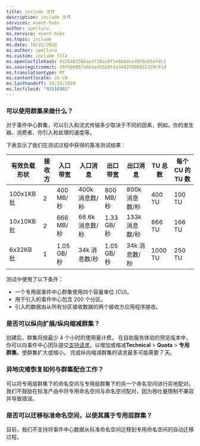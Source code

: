 ```yaml
---
title: include 文件
description: include 文件
services: event-hubs
author: spelluru
ms.service: event-hubs
ms.topic: include
ms.date: 10/23/2020
ms.author: spelluru
ms.custom: include file
ms.openlocfilehash: 0335481566ae3f28ac0f1e6bddce7050a65e7dc2
ms.sourcegitcommit: 59f506857abb1ed3328fda34d37800b55159c91d
ms.translationtype: MT
ms.contentlocale: zh-CN
ms.lasthandoff: 10/24/2020
ms.locfileid: "92516982"
---
```

### <a name="what-can-i-achieve-with-a-cluster"></a>可以使用群集来做什么？

对于事件中心群集，可以引入和流式传输多少取决于不同的因素，例如，你的发生器、消费者、你引入和处理的速度等。 

下表显示了我们在测试过程中获得的基准测试结果：

| 有效负载形状 | 接收方 | 入口带宽| 入口消息 | 出口带宽 | 出口消息 | TU 总数 | 每个 CU 的 TU 数 |
| ------------- | --------- | ---------------- | ------------------ | ----------------- | ------------------- | --------- | ---------- |
| 100x1KB 批 | 2 | 400 MB/秒 | 400k 消息数/秒 | 800 MB/秒 | 800k 消息数/秒 | 400 TU | 100 TU | 
| 10x10KB 批 | 2 | 666 MB/秒 | 66.6k 消息数/秒 | 1.33 GB/秒 | 133k 消息数/秒 | 666 TU | 166 TU |
| 6x32KB 批 | 1 | 1.05 GB/秒 | 34k 消息数/秒 | 1.05 GB/秒 | 34k 消息数/秒 | 1000 TU | 250 TU |

测试中使用了以下条件：

- 一个专用层事件中心群集使用四个容量单位 (CU)。 
- 用于引入的事件中心包含 200 个分区。 
- 引入的数据由从所有分区接收数据的两个接收方应用程序接收。

### <a name="can-i-scale-updown-my-cluster"></a>是否可以纵向扩展/纵向缩减群集？

创建后，群集将按最少 4 个小时的使用量计费。 在自助服务体验的预览版本中，你可以向事件中心团队提交[支持请求](https://ms.portal.azure.com/#create/Microsoft.Support)，以增加或缩减**Technical**  >  **Quota**  >  **专用群集**，使群集扩大或缩小。 完成纵向缩减群集的请求最多可能需要 7 天。 

### <a name="how-does-geo-dr-work-with-my-cluster"></a>异地灾难恢复如何与群集配合工作？

可以将专用层群集下的命名空间与专用层群集下的另一个命名空间进行异地配对。 我们不鼓励在标准产品中将专用命名空间与命名空间配对，因为吞吐量限制不兼容并导致错误。 

### <a name="can-i-migrate-my-standard-namespaces-to-belong-to-a-dedicated-tier-cluster"></a>是否可以迁移标准命名空间，以使其属于专用层群集？
目前，我们不支持将事件中心数据从标准命名空间迁移到专用命名空间的自动迁移过程。 
